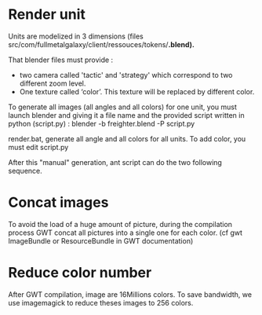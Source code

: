 # Render unit #
Units are modelized in 3 dimensions (files src/com/fullmetalgalaxy/client/ressouces/tokens/**.blend).**

That blender files must provide :
  * two camera called 'tactic' and 'strategy' which correspond to two different zoom level.
  * One texture called ‘color’. This texture will be replaced  by different color.

To generate all images (all angles and all colors) for one unit, you must launch blender and giving it a file name and the provided script written in python (script.py) :
blender -b freighter.blend -P script.py

render.bat, generate all angle and all colors for all units.
To add color, you must edit script.py


After this "manual" generation, ant script can do the two following sequence.

# Concat images #
To avoid the load of a huge amount of picture, during the compilation process GWT concat all pictures into a single one for each color. (cf gwt ImageBundle or ResourceBundle in GWT documentation)

# Reduce color number #
After GWT compilation, image are 16Millions colors.
To save bandwidth, we use imagemagick to reduce theses images to 256 colors.